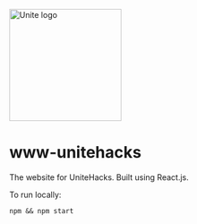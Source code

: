 <img src="https://avatars.githubusercontent.com/u/111023715?s=200&v=4" alt="Unite logo" width="200"></img>

# www-unitehacks

The website for UniteHacks. Built using React.js.

To run locally:

```
npm && npm start
```
